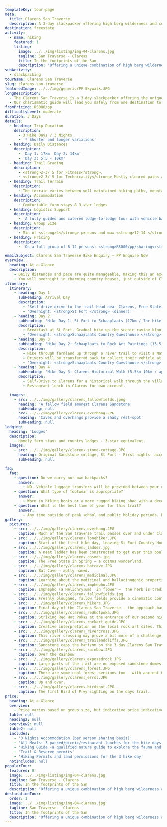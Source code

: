 ```yaml
---
templateKey: tour-page
meta:
  title: Clarens San Traverse
  description: A 3-day slackpacker offering high berg wilderness and cultural treasures - San paintings, dinosaur fossils, fine restaurants, quirky art cafes and intriguing African folk-lore tales.
destination: freestate
activity:
  - name: hiking
    featured: 1
    listing:
      image: ../../img/listing/img-04-clarens.jpg
      tagline: San Traverse - Clarens
      title: In the footprints of the San
      description: 'Offering a unique combination of high berg wilderness and cultural treasures, the 3 day San Traverse in and around Clarens, Free State, will delight your finer senses.'
subActivity:
  - slackpacking
tourName: Clarens San Traverse
slug: clarens-san-traverse
featuredImage: ../../img/generic/PP-Skywalk.JPG
longDescription:
  - The Clarens San Traverse is a 3-day slackpacker offering the unique combination of high berg wilderness and cultural treasures. The area is famous for its landmark San paintings, well-preserved dinosaur fossils, fine restaurants, quirky art cafes and intriguing African folk-lore tales.
  - Our charismatic guide will lead you safely from one destination to the next whilst sharing his unique perspective on ancient culture and the stories of the people who once inhabited this valley.
fromPricing: R5000/pp
difficultyLevel: moderate
duration: 3 Days
details:
  - heading: Trip Duration
    description:
      - 3 Hike Days / 3 Nights
      - '* Shorter and longer variations'
  - heading: Daily Distances
    description:
      - 'Day 1: 17km  Day 2: 14km'
      - 'Day 3: 5.5 - 10km'
  - heading: Trail Grading
    description:
      - <strong>2-3/ 5 for Fitness</strong>.
      - <strong>2-3/ 5 for Technicality</strong> Mostly cleared paths and farm roads. A few sections of off-camber grassy trails and a few steep ascents and descents.
  - heading: Trail Terrain
    description:
      - The terrain varies between well maintained hiking paths, mountain paths, ravine trails and rocky ridges.
  - heading: Accommodation
    description:
      - Comfortable farm stays & 3-star lodges
  - heading: Logistic Support
    description:
      - 'A fully guided and catered lodge-to-lodge tour with vehicle back-up and daily luggage transfers. Return transfers to vehicles.'
  - heading: Group Size
    description:
      - Min of <strong>4</strong> persons and max <strong>12-14 </strong>persons per group.
  - heading: Pricing
    description:
      - 'On a full group of 8-12 persons: <strong>R5000/pp/sharing</strong>'

emailSubject: Clarens San Traverse Hike Enquiry – PP Enquire Now
overview:
  heading: At a Glance
  description:
    - Daily distances and pace are quite manageable, making this an excellent trail for families and persons looking to test-out the trail waters.
    - You will overnight in charming country houses, just outside of Clarens. With meals, transfers and luggage transfers all arranged for, all you need to do is wake up and enjoy the golden-lit sandstone trails, so unique to this part of the world.
itinerary:
  itinerary:
    - heading: Day 1
      subHeading: Arrival Day
      description:
        - 'Self-drive drive to the trail head near Clarens, Free State.'
        - 'Overnight: <strong>St Fort </strong> (dinner)'
    - heading: Day 2
      subHeading: 'Hike Day 1: St Fort to Schaaplaats (17km / 7hr hike)'
      description:
        - Breakfast at St Fort. Gradual hike up the scenic ravine kloof onto the high Basothu grasslands.
        - 'Overnight: <strong>Schaaplaats Country Guesthouse </strong> -offering twin/double en-suite and communal bathrooms (breakfast, packed lunch, dinner)'
    - heading: Day 3
      subHeading: 'Hike Day 2: Schaaplaats to Rock Art Paintings (13.5 km / 5 hr)'
      description:
        - Hike through farmland up through a river trail to visit a National Monument Rock Art cave paintings. Continue along the grassland ridge with dramatic views of Lesotho and the Caledon river.
        - Drivers will be transferred back to collect their vehicle at St Fort.
        - 'Overnight: <strong>Schaaplaats Country Guesthouse </strong>  (breakfast, packed lunch, dinner)'
    - heading: Day 4
      subHeading: 'Hike Day 3: Clarens Historical Walk (5.5km-10km / approx 2-4 hr hike)'
      description:
        - Self-Drive to Clarens for a historical walk through the village onto the circular trails of the Clarens Conservancy.
        - Restaurant lunch in Clarens for own account.

  images:
    - src: ../../img/gallery/clarens_fallowfields.jpeg
      heading: 'A fallow field amongst Clarens Sandstone'
      subHeading: null
    - src: ../../img/gallery/clarens_overhang.JPG
      heading: 'Caves and overhangs provide a shady rest-spot'
      subHeading: null
lodging:
  heading: 'Lodges'
  description:
    - Homely farm stays and country lodges - 3-star equivalent.
  images:
    - src: ../../img/gallery/clarens_stone-cottage.JPG
      heading: Original Sandstone cottage, St Fort - First nights  accomodation.
      subHeading: null

faq:
  faq:
    - question: Do we carry our own backpacks?
      answer:
        - NO. Vehicle luggage transfers will be provided between your overight locations on this slackpacking trail.
    - question: What type of footwear is appropriate?
      answer:
        - Worn in hiking boots or a more rugged hiking shoe with a decent rubber sole.
    - question: What is the best time of year for this trail?
      answer:
        - Any time outside of peak school and public holiday periods. But April/May is when the cosmos is in flower .
gallery:
  pictures:
    - src: ../../img/gallery/clarens_overhang.JPG
      caption: Much of the San traverse trail passes over and under Clarens Sandstone.
    - src: ../../img/gallery/clarens_lonehiker.JPG
      caption: Start of the first hike day, leaving St Fort Country House.
    - src: ../../img/gallery/clarens_ladder.jpg
      caption: A neat ladder has been constructed to get over this boulder.
    - src: ../../img/gallery/clarens_cosmos.jpg
      caption: The Free State in Spring – a cosmos wonderland.
    - src: ../../img/gallery/clarens_batcave.JPG
      caption: Bat Cave – aptly named.
    - src: ../../img/gallery/clarens_medicinal.JPG
      caption: Learning about the medicinal and hallucinogenic properties of some of interesting plant species along the way.
    - src: ../../img/gallery/clarens_imphepho.JPG
      caption: Imphepho (a Helichrysum)  in flower –  the herb is traditionally burnt to invoke, honour and placate the ancestors.
    - src: ../../img/gallery/clarens_fallowfields.jpg
      caption: Freshly ploughed, fallow fields provide a cinematic contrast to their surrounds.
    - src: ../../img/gallery/clarens_hikers.JPG
      caption: Final day of the Clarens San Traverse – the approach back to Clarens town.
    - src: ../../img/gallery/clarens_redhotpoka.JPG
      caption: Striking Red Hot Pokas at the entrance of our second nights accommodation.
    - src: ../../img/gallery/clarens_rockart guide.JPG
      caption: Creative interpretation on the local rock art sites. This guide will take you on a whole new trip.
    - src: ../../img/gallery/clarens_rivercross.JPG
      caption: This river crossing may prove a bit more of a challenge during Summer months.
    - src: ../../img/gallery/clarens_trailandcliffs.JPG
      caption: Sandstone caps the horizon on the 3 day Clarens San Traverse Hiking trail.
    - src: ../../img/gallery/clarens_rainbow.JPG
      caption: Over the Rainbow
    - src: ../../img/gallery/clarens_exposedrock.JPG
      caption: Large parts of the trail are on exposed sandstone domes.
    - src: ../../img/gallery/clarens_forest.JPG
      caption: There are some cool forest sections too – with ancient Ou hout trees.
    - src: ../../img/gallery/clarens_errol.JPG
      caption: Up and over.
    - src: ../../img/gallery/clarens_birdspot.JPG
      caption: The first Bird of Prey sighting on the days trail.
price:
  heading: At a Glance
  overview:
    - Price varies based on group size, but indicative price indicative price on a full group (8-12 persons) - <strong>R5000/pp</strong>
  table: null
  heading2: null
  overview2: null
  table2: null
  includes:
    - '3 Nights Accommodation (per person sharing basis)'
    - 'All Meals: 3 packed/picnic/restaurant lunches for the hike days and 3 dinners and breakfasts at the accommodation'
    - 'Hiking Guide -a qualified nature guide to explore the fauna and fauna with you on the trail'
    - 'Trail & Reserve permits'
    - 'Hiking Permits and land permissions for the 3 hike day'
  notIncludes: null
popularTour:
  featured: 0
  image: ../../img/listing/img-04-clarens.jpg
  tagline: San Traverse - Clarens
  title: In the footprints of the San
  description: 'Offering a unique combination of high berg wilderness and cultural treasures, the 3 day San Traverse in and around Clarens, Free State, will delight your finer senses.'
destinationTour:
  order: 1
  image: ../../img/listing/img-04-clarens.jpg
  tagline: San Traverse - Clarens
  title: In the footprints of the San
  description: 'Offering a unique combination of high berg wilderness and cultural treasures, the 3 day San Traverse in and around Clarens, Free State, will delight your finer senses.'
---
```

